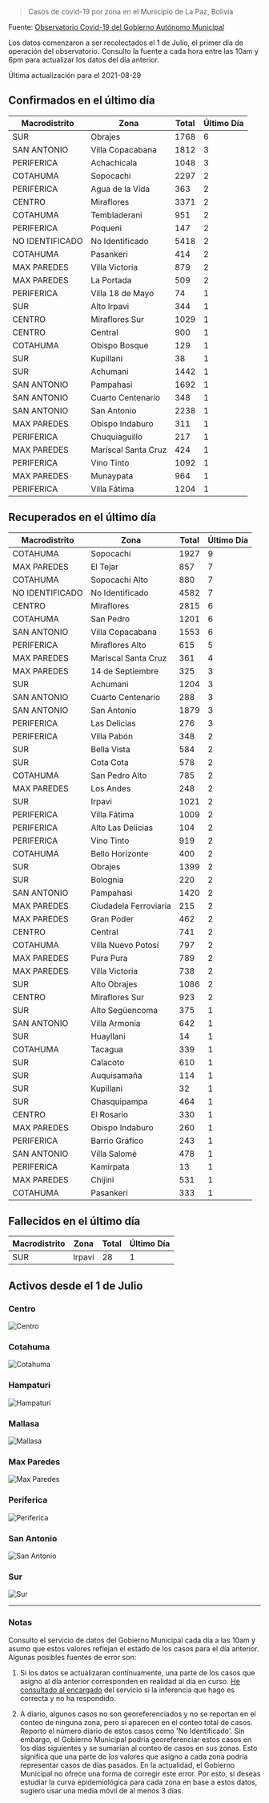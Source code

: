 > Casos de covid-19 por zona en el Municipio de La Paz, Bolivia

Fuente: [Observatorio Covid-19 del Gobierno Autónomo Municipal](http://observatoriocovid19.lapaz.bo/observatorio/index.php/datos-abiertos-covid)

Los datos comenzaron a ser recolectados el 1 de Julio, el primer día de operación del observatorio. Consulto la fuente a cada hora entre las 10am y 6pm para actualizar los datos del día anterior.

Última actualización para el 2021-08-29

## Confirmados en el último día

| Macrodistrito   | Zona                |   Total |   Último Día |
|-----------------|---------------------|---------|--------------|
| SUR             | Obrajes             |    1768 |            6 |
| SAN ANTONIO     | Villa Copacabana    |    1812 |            3 |
| PERIFERICA      | Achachicala         |    1048 |            3 |
| COTAHUMA        | Sopocachi           |    2297 |            2 |
| PERIFERICA      | Agua de la Vida     |     363 |            2 |
| CENTRO          | Miraflores          |    3371 |            2 |
| COTAHUMA        | Tembladerani        |     951 |            2 |
| PERIFERICA      | Poqueni             |     147 |            2 |
| NO IDENTIFICADO | No Identificado     |    5418 |            2 |
| COTAHUMA        | Pasankeri           |     414 |            2 |
| MAX PAREDES     | Villa Victoria      |     879 |            2 |
| MAX PAREDES     | La Portada          |     509 |            2 |
| PERIFERICA      | Villa 18 de Mayo    |      74 |            1 |
| SUR             | Alto Irpavi         |     344 |            1 |
| CENTRO          | Miraflores Sur      |    1029 |            1 |
| CENTRO          | Central             |     900 |            1 |
| COTAHUMA        | Obispo Bosque       |     129 |            1 |
| SUR             | Kupillani           |      38 |            1 |
| SUR             | Achumani            |    1442 |            1 |
| SAN ANTONIO     | Pampahasi           |    1692 |            1 |
| SAN ANTONIO     | Cuarto Centenario   |     348 |            1 |
| SAN ANTONIO     | San Antonio         |    2238 |            1 |
| MAX PAREDES     | Obispo Indaburo     |     311 |            1 |
| PERIFERICA      | Chuquiaguillo       |     217 |            1 |
| MAX PAREDES     | Mariscal Santa Cruz |     424 |            1 |
| PERIFERICA      | Vino Tinto          |    1092 |            1 |
| MAX PAREDES     | Munaypata           |     964 |            1 |
| PERIFERICA      | Villa Fátima        |    1204 |            1 |

## Recuperados en el último día

| Macrodistrito   | Zona                  |   Total |   Último Día |
|-----------------|-----------------------|---------|--------------|
| COTAHUMA        | Sopocachi             |    1927 |            9 |
| MAX PAREDES     | El Tejar              |     857 |            7 |
| COTAHUMA        | Sopocachi Alto        |     880 |            7 |
| NO IDENTIFICADO | No Identificado       |    4582 |            7 |
| CENTRO          | Miraflores            |    2815 |            6 |
| COTAHUMA        | San Pedro             |    1201 |            6 |
| SAN ANTONIO     | Villa Copacabana      |    1553 |            6 |
| PERIFERICA      | Miraflores Alto       |     615 |            5 |
| MAX PAREDES     | Mariscal Santa Cruz   |     361 |            4 |
| MAX PAREDES     | 14 de Septiembre      |     325 |            3 |
| SUR             | Achumani              |    1204 |            3 |
| SAN ANTONIO     | Cuarto Centenario     |     288 |            3 |
| SAN ANTONIO     | San Antonio           |    1879 |            3 |
| PERIFERICA      | Las Delicias          |     276 |            3 |
| PERIFERICA      | Villa Pabón           |     348 |            2 |
| SUR             | Bella Vista           |     584 |            2 |
| SUR             | Cota Cota             |     578 |            2 |
| COTAHUMA        | San Pedro Alto        |     785 |            2 |
| MAX PAREDES     | Los Andes             |     248 |            2 |
| SUR             | Irpavi                |    1021 |            2 |
| PERIFERICA      | Villa Fátima          |    1009 |            2 |
| PERIFERICA      | Alto Las Delicias     |     104 |            2 |
| PERIFERICA      | Vino Tinto            |     919 |            2 |
| COTAHUMA        | Bello Horizonte       |     400 |            2 |
| SUR             | Obrajes               |    1399 |            2 |
| SUR             | Bolognia              |     220 |            2 |
| SAN ANTONIO     | Pampahasi             |    1420 |            2 |
| MAX PAREDES     | Ciudadela Ferroviaria |     215 |            2 |
| MAX PAREDES     | Gran Poder            |     462 |            2 |
| CENTRO          | Central               |     741 |            2 |
| COTAHUMA        | Villa Nuevo Potosí    |     797 |            2 |
| MAX PAREDES     | Pura Pura             |     789 |            2 |
| MAX PAREDES     | Villa Victoria        |     738 |            2 |
| SUR             | Alto Obrajes          |    1086 |            2 |
| CENTRO          | Miraflores Sur        |     923 |            2 |
| SUR             | Alto Següencoma       |     375 |            1 |
| SAN ANTONIO     | Villa Armonía         |     642 |            1 |
| SUR             | Huayllani             |      14 |            1 |
| COTAHUMA        | Tacagua               |     339 |            1 |
| SUR             | Calacoto              |     610 |            1 |
| SUR             | Auquisamaña           |     114 |            1 |
| SUR             | Kupillani             |      32 |            1 |
| SUR             | Chasquipampa          |     464 |            1 |
| CENTRO          | El Rosario            |     330 |            1 |
| MAX PAREDES     | Obispo Indaburo       |     260 |            1 |
| PERIFERICA      | Barrio Gráfico        |     243 |            1 |
| SAN ANTONIO     | Villa Salomé          |     478 |            1 |
| PERIFERICA      | Kamirpata             |      13 |            1 |
| MAX PAREDES     | Chijini               |     531 |            1 |
| COTAHUMA        | Pasankeri             |     333 |            1 |

## Fallecidos en el último día

| Macrodistrito   | Zona   |   Total |   Último Día |
|-----------------|--------|---------|--------------|
| SUR             | Irpavi |      28 |            1 |

## Activos desde el 1 de Julio

### Centro

![Centro](plots/activos_centro.png)

### Cotahuma

![Cotahuma](plots/activos_cotahuma.png)

### Hampaturi

![Hampaturi](plots/activos_hampaturi.png)

### Mallasa

![Mallasa](plots/activos_mallasa.png)

### Max Paredes

![Max Paredes](plots/activos_max_paredes.png)

### Periferica

![Periferica](plots/activos_periferica.png)

### San Antonio

![San Antonio](plots/activos_san_antonio.png)

### Sur

![Sur](plots/activos_sur.png)

---

### Notas

Consulto el servicio de datos del Gobierno Municipal cada día a las 10am y asumo que estos valores reflejan el estado de los casos para el día anterior. Algunas posibles fuentes de error son:

1. Si los datos se actualizaran contínuamente, una parte de los casos que asigno al día anterior corresponden en realidad al día en curso. [He consultado al encargado](https://twitter.com/mauforonda/status/1278727234765959168) del servicio si la inferencia que hago es correcta y no ha respondido.

2. A diario, algunos casos no son georeferenciados y no se reportan en el conteo de ninguna zona, pero sí aparecen en el conteo total de casos. Reporto el número diario de estos casos como 'No Identificado'.  Sin embargo, el Gobierno Municipal podría georeferenciar estos casos en los días siguientes y se sumarían al conteo de casos en sus zonas. Esto significa que una parte de los valores que asigno a cada zona podría representar casos de días pasados. En la actualidad, el Gobierno Municipal no ofrece una forma de corregir este error. Por esto, si deseas estudiar la curva epidemiológica para cada zona en base a estos datos, sugiero usar una media móvil de al menos 3 días.